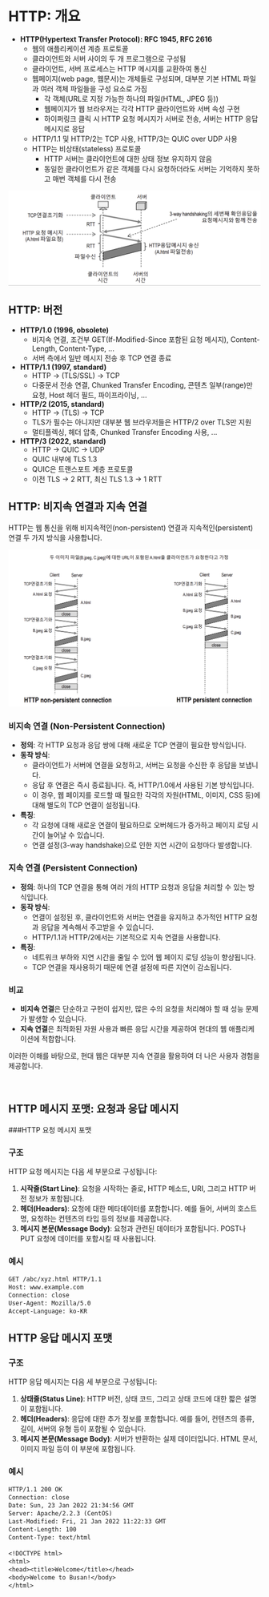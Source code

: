 # HTTP: 개요

- **HTTP(Hypertext Transfer Protocol): RFC 1945, RFC 2616**
  - 웹의 애플리케이션 계층 프로토콜
  - 클라이언트와 서버 사이의 두 개 프로그램으로 구성됨
  - 클라이언트, 서버 프로세스는 HTTP 메시지를 교환하여 통신
  - 웹페이지(web page, 웹문서)는 개체들로 구성되며, 대부분 기본 HTML 파일과 여러 객체 파일들을 구성 요소로 가짐
    - 각 객체(URL로 지정 가능한 하나의 파일(HTML, JPEG 등))
    - 웹페이지가 웹 브라우저는 각각 HTTP 클라이언트와 서버 속성 구현
    - 하이퍼링크 클릭 시 HTTP 요청 메시지가 서버로 전송, 서버는 HTTP 응답 메시지로 응답
  - HTTP/1.1 및 HTTP/2는 TCP 사용, HTTP/3는 QUIC over UDP 사용
  - HTTP는 비상태(stateless) 프로토콜
    - HTTP 서버는 클라이언트에 대한 상태 정보 유지하지 않음
    - 동일한 클라이언트가 같은 객체를 다시 요청하더라도 서버는 기억하지 못하고 매번 객체를 다시 전송

![HTTP 요청 및 응답 과정](https://github.com/secgyu/Computer-Networking/blob/main/%EC%95%A0%ED%94%8C%EB%A6%AC%EC%BC%80%EC%9D%B4%EC%85%98%EA%B3%84%EC%B8%B5/%ED%81%B4%EB%9D%BC%EC%9D%B4%EC%96%B8%ED%8A%B8-%EC%84%9C%EB%B2%84.png)

## HTTP: 버전

- **HTTP/1.0 (1996, obsolete)**
  - 비지속 연결, 조건부 GET(If-Modified-Since 포함된 요청 메시지), Content-Length, Content-Type, ...
  - 서버 측에서 일반 메시지 전송 후 TCP 연결 종료
- **HTTP/1.1 (1997, standard)**
  - HTTP -> (TLS/SSL) -> TCP
  - 다중문서 전송 연결, Chunked Transfer Encoding, 콘텐츠 일부(range)만 요청, Host 헤더 필드, 파이프라이닝, ...
- **HTTP/2 (2015, standard)**
  - HTTP -> (TLS) -> TCP
  - TLS가 필수는 아니지만 대부분 웹 브라우저들은 HTTP/2 over TLS만 지원
  - 멀티플렉싱, 헤더 압축, Chunked Transfer Encoding 사용, ...
- **HTTP/3 (2022, standard)**
  - HTTP -> QUIC -> UDP
  - QUIC 내부에 TLS 1.3
  - QUIC은 트랜스포트 계층 프로토콜
  - 이전 TLS -> 2 RTT, 최신 TLS 1.3 -> 1 RTT

## HTTP: 비지속 연결과 지속 연결

HTTP는 웹 통신을 위해 비지속적인(non-persistent) 연결과 지속적인(persistent) 연결 두 가지 방식을 사용합니다.

![HTTP 요청 및 응답 과정](https://github.com/secgyu/Computer-Networking/blob/main/%EC%95%A0%ED%94%8C%EB%A6%AC%EC%BC%80%EC%9D%B4%EC%85%98%EA%B3%84%EC%B8%B5/%EC%A7%80%EC%86%8D-%EB%B9%84%EC%A7%80%EC%86%8D.png)


### 비지속 연결 (Non-Persistent Connection)
- **정의**: 각 HTTP 요청과 응답 쌍에 대해 새로운 TCP 연결이 필요한 방식입니다.
- **동작 방식**:
  - 클라이언트가 서버에 연결을 요청하고, 서버는 요청을 수신한 후 응답을 보냅니다.
  - 응답 후 연결은 즉시 종료됩니다. 즉, HTTP/1.0에서 사용된 기본 방식입니다.
  - 이 경우, 웹 페이지를 로드할 때 필요한 각각의 자원(HTML, 이미지, CSS 등)에 대해 별도의 TCP 연결이 설정됩니다.
- **특징**:
  - 각 요청에 대해 새로운 연결이 필요하므로 오버헤드가 증가하고 페이지 로딩 시간이 늘어날 수 있습니다.
  - 연결 설정(3-way handshake)으로 인한 지연 시간이 요청마다 발생합니다.

### 지속 연결 (Persistent Connection)
- **정의**: 하나의 TCP 연결을 통해 여러 개의 HTTP 요청과 응답을 처리할 수 있는 방식입니다.
- **동작 방식**:
  - 연결이 설정된 후, 클라이언트와 서버는 연결을 유지하고 추가적인 HTTP 요청과 응답을 계속해서 주고받을 수 있습니다.
  - HTTP/1.1과 HTTP/2에서는 기본적으로 지속 연결을 사용합니다.
- **특징**:
  - 네트워크 부하와 지연 시간을 줄일 수 있어 웹 페이지 로딩 성능이 향상됩니다.
  - TCP 연결을 재사용하기 때문에 연결 설정에 따른 지연이 감소됩니다.

### 비교
- **비지속 연결**은 단순하고 구현이 쉽지만, 많은 수의 요청을 처리해야 할 때 성능 문제가 발생할 수 있습니다.
- **지속 연결**은 최적화된 자원 사용과 빠른 응답 시간을 제공하여 현대의 웹 애플리케이션에 적합합니다.

이러한 이해를 바탕으로, 현대 웹은 대부분 지속 연결을 활용하여 더 나은 사용자 경험을 제공합니다.

<br/>

## HTTP 메시지 포맷: 요청과 응답 메시지

###HTTP 요청 메시지 포맷

### 구조
HTTP 요청 메시지는 다음 세 부분으로 구성됩니다:
1. **시작줄(Start Line)**: 요청을 시작하는 줄로, HTTP 메소드, URI, 그리고 HTTP 버전 정보가 포함됩니다.
2. **헤더(Headers)**: 요청에 대한 메타데이터를 포함합니다. 예를 들어, 서버의 호스트명, 요청하는 컨텐츠의 타입 등의 정보를 제공합니다.
3. **메시지 본문(Message Body)**: 요청과 관련된 데이터가 포함됩니다. POST나 PUT 요청에 데이터를 포함시킬 때 사용됩니다.

### 예시
```
GET /abc/xyz.html HTTP/1.1
Host: www.example.com
Connection: close
User-Agent: Mozilla/5.0
Accept-Language: ko-KR
```


## HTTP 응답 메시지 포맷

### 구조
HTTP 응답 메시지는 다음 세 부분으로 구성됩니다:
1. **상태줄(Status Line)**: HTTP 버전, 상태 코드, 그리고 상태 코드에 대한 짧은 설명이 포함됩니다.
2. **헤더(Headers)**: 응답에 대한 추가 정보를 포함합니다. 예를 들어, 컨텐츠의 종류, 길이, 서버의 유형 등이 포함될 수 있습니다.
3. **메시지 본문(Message Body)**: 서버가 반환하는 실제 데이터입니다. HTML 문서, 이미지 파일 등이 이 부분에 포함됩니다.

### 예시
```
HTTP/1.1 200 OK
Connection: close
Date: Sun, 23 Jan 2022 21:34:56 GMT
Server: Apache/2.2.3 (CentOS)
Last-Modified: Fri, 21 Jan 2022 11:22:33 GMT
Content-Length: 100
Content-Type: text/html

<!DOCTYPE html>
<html>
<head><title>Welcome</title></head>
<body>Welcome to Busan!</body>
</html>
```

